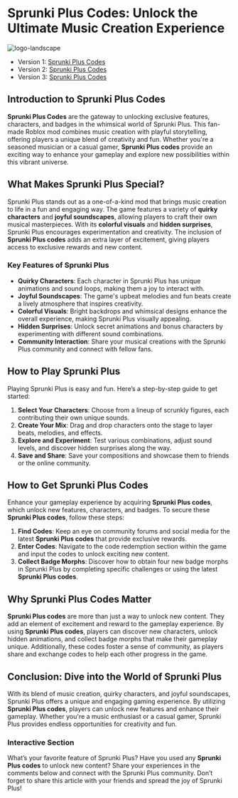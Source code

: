 # Sprunki Plus Codes: Unlock the Ultimate Music Creation Experience

![logo-landscape](https://github.com/user-attachments/assets/07d64406-8c11-441e-a203-3bedb6bfbfca)


- Version 1: [Sprunki Plus Codes](https://sprunki-incredibox.org/game/sprunki-plus-codes)
- Version 2: [Sprunki Plus Codes](https://sprunki.la/game/sprunki-plus-codes)
- Version 3: [Sprunki Plus Codes](https://scrunkly.org/game/sprunki-plus-codes)


## Introduction to Sprunki Plus Codes
**Sprunki Plus Codes** are the gateway to unlocking exclusive features, characters, and badges in the whimsical world of Sprunki Plus. This fan-made Roblox mod combines music creation with playful storytelling, offering players a unique blend of creativity and fun. Whether you're a seasoned musician or a casual gamer, **Sprunki Plus codes** provide an exciting way to enhance your gameplay and explore new possibilities within this vibrant universe.

## What Makes Sprunki Plus Special?
Sprunki Plus stands out as a one-of-a-kind mod that brings music creation to life in a fun and engaging way. The game features a variety of **quirky characters** and **joyful soundscapes**, allowing players to craft their own musical masterpieces. With its **colorful visuals** and **hidden surprises**, Sprunki Plus encourages experimentation and creativity. The inclusion of **Sprunki Plus codes** adds an extra layer of excitement, giving players access to exclusive rewards and new content.

### Key Features of Sprunki Plus
- **Quirky Characters**: Each character in Sprunki Plus has unique animations and sound loops, making them a joy to interact with.
- **Joyful Soundscapes**: The game's upbeat melodies and fun beats create a lively atmosphere that inspires creativity.
- **Colorful Visuals**: Bright backdrops and whimsical designs enhance the overall experience, making Sprunki Plus visually appealing.
- **Hidden Surprises**: Unlock secret animations and bonus characters by experimenting with different sound combinations.
- **Community Interaction**: Share your musical creations with the Sprunki Plus community and connect with fellow fans.

## How to Play Sprunki Plus
Playing Sprunki Plus is easy and fun. Here’s a step-by-step guide to get started:

1. **Select Your Characters**: Choose from a lineup of scrunkly figures, each contributing their own unique sounds.
2. **Create Your Mix**: Drag and drop characters onto the stage to layer beats, melodies, and effects.
3. **Explore and Experiment**: Test various combinations, adjust sound levels, and discover hidden surprises along the way.
4. **Save and Share**: Save your compositions and showcase them to friends or the online community.

## How to Get Sprunki Plus Codes
Enhance your gameplay experience by acquiring **Sprunki Plus codes**, which unlock new features, characters, and badges. To secure these **Sprunki Plus codes**, follow these steps:

1. **Find Codes**: Keep an eye on community forums and social media for the latest **Sprunki Plus codes** that provide exclusive rewards.
2. **Enter Codes**: Navigate to the code redemption section within the game and input the codes to unlock exciting new content.
3. **Collect Badge Morphs**: Discover how to obtain four new badge morphs in Sprunki Plus by completing specific challenges or using the latest **Sprunki Plus codes**.

## Why Sprunki Plus Codes Matter
**Sprunki Plus codes** are more than just a way to unlock new content. They add an element of excitement and reward to the gameplay experience. By using **Sprunki Plus codes**, players can discover new characters, unlock hidden animations, and collect badge morphs that make their gameplay unique. Additionally, these codes foster a sense of community, as players share and exchange codes to help each other progress in the game.

## Conclusion: Dive into the World of Sprunki Plus
With its blend of music creation, quirky characters, and joyful soundscapes, Sprunki Plus offers a unique and engaging gaming experience. By utilizing **Sprunki Plus codes**, players can unlock new features and enhance their gameplay. Whether you're a music enthusiast or a casual gamer, Sprunki Plus provides endless opportunities for creativity and fun.

### Interactive Section
What’s your favorite feature of Sprunki Plus? Have you used any **Sprunki Plus codes** to unlock new content? Share your experiences in the comments below and connect with the Sprunki Plus community. Don’t forget to share this article with your friends and spread the joy of Sprunki Plus!
